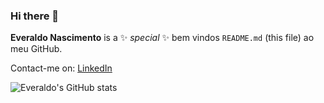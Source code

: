 ### Hi there 👋


**Everaldo Nascimento** is a ✨ _special_ ✨ bem vindos `README.md` (this file) ao meu GitHub.

Contact-me on:
[LinkedIn](https://www.linkedin.com/in/everaldo-nascimento-44678358/target="_blank")

![Everaldo's GitHub stats](https://github-readme-stats.vercel.app/api?username=everaldobass&theme=yeblu&show_icons=true)

<!--
Here are some ideas to get you started:

- 🔭 I’m currently working on ...
- 🌱 I’m currently learning ...
- 👯 I’m looking to collaborate on ...
- 🤔 I’m looking for help with ...
- 💬 Ask me about ...
- 📫 How to reach me: ...
- 😄 Pronouns: ...
- ⚡ Fun fact: ...
-->
